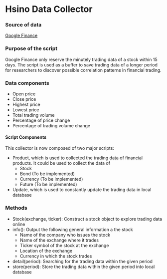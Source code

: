 # Hsino Data Collector

### Source of data
[Google Finance](https://www.google.com/finance)

### Purpose of the script
Google Finance only reserve the minutely trading data of a stock within 15 days. The script is used as a buffer to save trading data of a longer period for researchers to discover possible correlation patterns in financial trading.

### Data components
- Open price
- Close price
- Highest price
- Lowest price
- Total trading volume
- Percentage of price change
- Percentage of trading volume change

#### Script Components
This collector is now composed of two major scripts:
- Product, which is used to collected the trading data of financial products. It could be used to collect the data of
	- Stock
	- Bond (To be implemented)
	- Currency (To be implemented)
	- Future (To be implemented)
- Update, which is used to constantly update the trading data in local database

### Methods
- Stock(exchange, ticker): Construct a stock object to explore trading data online
- info(): Output the following general information a the stock
	- Name of the company who issues the stock
	- Name of the exchange where it trades
	- Ticker symbol of the stock at the exchange
	- Location of the exchange
	- Currency in which the stock trades
- detail(period): Searching for the trading data within the given period
- store(period): Store the trading data within the given period into local database
